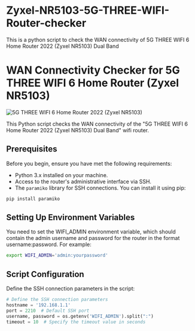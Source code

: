 # Zyxel-NR5103-5G-THREE-WIFI-Router-checker
This is a python script to check the WAN connectivity of  5G THREE WIFI 6 Home Router 2022 (Zyxel NR5103) Dual Band

# WAN Connectivity Checker for 5G THREE WIFI 6 Home Router (Zyxel NR5103)

![5G THREE WIFI 6 Home Router 2022 (Zyxel NR5103)](https://i.ebayimg.com/images/g/pvwAAOSwpBZkAdxV/s-l1600.webp)

This Python script checks the WAN connectivity of the "5G THREE WIFI 6 Home Router 2022 (Zyxel NR5103) Dual Band" wifi router.

## Prerequisites

Before you begin, ensure you have met the following requirements:

- Python 3.x installed on your machine.
- Access to the router's administrative interface via SSH.
- The `paramiko` library for SSH connections. You can install it using pip:

```bash
pip install paramiko
```

## Setting Up Environment Variables

You need to set the WIFI_ADMIN environment variable, which should contain the admin username and password for the router in the format username:password. For example:

```bash
export WIFI_ADMIN='admin:yourpassword'
```
## Script Configuration

Define the SSH connection parameters in the script:
```python
# Define the SSH connection parameters
hostname = '192.168.1.1'
port = 2210  # Default SSH port
username, password = os.getenv('WIFI_ADMIN').split(":")
timeout = 10  # Specify the timeout value in seconds
```
